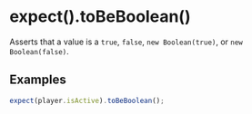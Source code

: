 # expect().toBeBoolean()

Asserts that a value is a `true`, `false`, `new Boolean(true)`, or `new Boolean(false)`.

## Examples

```js
expect(player.isActive).toBeBoolean();
```
